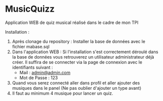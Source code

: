 # MusicQuizz

Application WEB de quiz musical réalisé dans le cadre de mon TPI

Installation :

1. Après clonage du repository :
     Installer la base de données avec le fichier mabase.sql
2. Dans l'application WEB :
 Si l'installation s'est correctement déroulé dans la base de données vous retrouverez un utilisateur administrateur déjà créer. Il suffira de se connecter via la page de connexion avec le identifiants suivant :
    - Mail : admin@admin.com
    - Mot de Passe : 123
3. Quand vous serez connecté aller dans profil et aller ajouter des musiques dans le panel (Ne pas oublier d'ajouter un type avant)
4. Il faut au minimum 4 musique pour lancer un quiz. 

